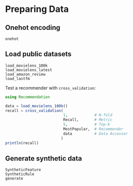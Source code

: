 # Preparing Data

## Onehot encoding

```@docs
onehot
```

## Load public datasets

```@docs
load_movielens_100k
load_movielens_latest
load_amazon_review
load_lastfm
```

Test a recommender with `cross_validation`:

```julia
using Recommendation

data = load_movielens_100k()
recall = cross_validation(
                          1,            # N-fold
                          Recall,       # Metric
                          5,            # Top-k
                          MostPopular,  # Recommender
                          data          # Data Accessor
                         )
println(recall)
```

## Generate synthetic data

```@docs
SyntheticFeature
SyntheticRule
generate
```
